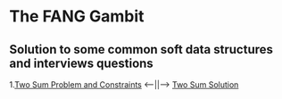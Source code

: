 # The FANG Gambit
## Solution to some common soft data structures and interviews questions

1.[Two Sum Problem and Constraints](./0x01-two_sum/problem.txt)  <--||-->  [Two Sum Solution](./0x01-two_sum/optimized.ins.js)
